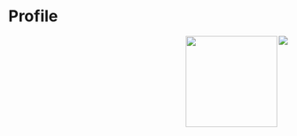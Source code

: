 # Profile
<img align='right' src="http://mazassumnida.wtf/api/v2/generate_badge?boj=woorym">
<img align='right' src="https://github-readme-stats.vercel.app/api?username=woorym" height="165">
<!-- [![Solved.ac Profile](http://mazassumnida.wtf/api/generate_badge?boj=woorym)](https://solved.ac/woorym) -->
